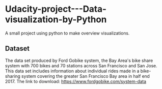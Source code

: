 # Udacity-project---Data-visualization-by-Python
A small project using python to make overview visualizations.

## Dataset
The data set produced by Ford Gobike system, the Bay Area's bike share system with 700 bikes and 70 stations across San Francisco and San Jose.  This data set includes information about individual rides made in a bike-sharing system covering the greater San Francisco Bay area in half end 2017.
The link to download: https://www.fordgobike.com/system-data
